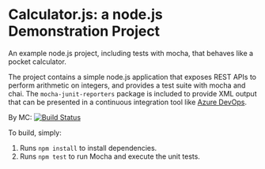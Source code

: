 Calculator.js: a node.js Demonstration Project
==============================================
An example node.js project, including tests with mocha, that behaves like
a pocket calculator.

The project contains a simple node.js application that exposes REST APIs
to perform arithmetic on integers, and provides a test suite with mocha
and chai.  The `mocha-junit-reporters` package is included to provide XML
output that can be presented in a continuous integration tool like
[Azure DevOps](https://azure.com/devops).

By MC: 
[![Build Status](https://dev.azure.com/Training-HBOLA/Calculator_MC/_apis/build/status/mcodecido.calculator?branchName=master)](https://dev.azure.com/Training-HBOLA/Calculator_MC/_build/latest?definitionId=2&branchName=master)

To build, simply:

1. Runs `npm install` to install dependencies.
2. Runs `npm test` to run Mocha and execute the unit tests.

